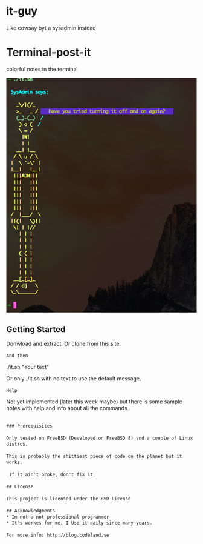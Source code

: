 # it-guy
Like cowsay byt a sysadmin instead

# Terminal-post-it
colorful notes in the terminal

![Image of IT-Guy](https://github.com/hexabitsweden/it-guy/blob/main/it.png?raw=true)

## Getting Started
Donwload and extract. Or clone from this site.
```
And then
```
./it.sh "Your text" 

Or only ./it.sh with no text to use the default message.

```
Help
```
Not yet implemented (later this week maybe)
but there is some sample notes with help and
info about all the commands.
```

### Prerequisites

Only tested on FreeBSD (Developed on FreeBSD 8) and a couple of Linux distros.

This is probably the shittiest piece of code on the planet but it works.

_if it ain't broke, don't fix it_

## License

This project is licensed under the BSD License

## Acknowledgments
* Im not a not professional programmer
* It's workes for me. I Use it daily since many years.

For more info: http://blog.codeland.se
